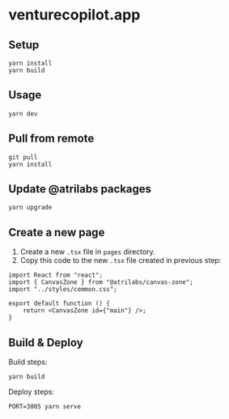# venturecopilot.app

## Setup

```shell
yarn install
yarn build
```

## Usage

```shell
yarn dev
```

## Pull from remote

```shell
git pull
yarn install
```

## Update @atrilabs packages

```shell
yarn upgrade
```

## Create a new page

1. Create a new `.tsx` file in `pages` directory.
2. Copy this code to the new `.tsx` file created in previous step:

```tsx
import React from "react";
import { CanvasZone } from "@atrilabs/canvas-zone";
import "../styles/common.css";

export default function () {
	return <CanvasZone id={"main"} />;
}
```

## Build & Deploy

Build steps:

```shell
yarn build
```

Deploy steps:

```shell
PORT=3005 yarn serve
```
